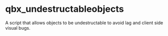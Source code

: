 # qbx_undestructableobjects
A script that allows objects to be undestructable to avoid lag and client side visual bugs.
